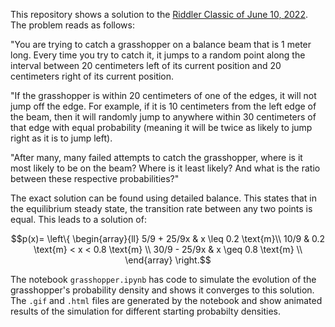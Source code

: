 This repository shows a solution to the [Riddler Classic of June 10, 2022](https://fivethirtyeight.com/features/can-you-catch-the-grasshopper/). The problem reads as follows:

"You are trying to catch a grasshopper on a balance beam that is 1 meter long. Every time you try to catch it, it jumps to a random point along the interval between 20 centimeters left of its current position and 20 centimeters right of its current position.

"If the grasshopper is within 20 centimeters of one of the edges, it will not jump off the edge. For example, if it is 10 centimeters from the left edge of the beam, then it will randomly jump to anywhere within 30 centimeters of that edge with equal probability (meaning it will be twice as likely to jump right as it is to jump left).

"After many, many failed attempts to catch the grasshopper, where is it most likely to be on the beam? Where is it least likely? And what is the ratio between these respective probabilities?"

The exact solution can be found using detailed balance. This states that in the equilibrium steady state, the transition rate between any two points is equal. This leads to a solution of:

$$p(x)= \left\{
\begin{array}{ll}
      5/9 + 25/9x &  x \leq 0.2 \text{m}\\
      10/9 & 0.2 \text{m} < x < 0.8 \text{m} \\
      30/9 - 25/9x & x \geq 0.8 \text{m} \\
\end{array} 
\right.$$

The notebook `grasshopper.ipynb` has code to simulate the evolution of the grasshopper's probability density and shows it converges to this solution. The `.gif` and `.html` files are generated by the notebook and show animated results of the simulation for different starting probabilty densities.
